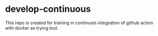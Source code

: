 # develop-continuous
This repo is created for training in continuois integration of github action with docker as trying tool.
